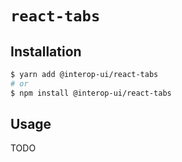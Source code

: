 # `react-tabs`

## Installation

```sh
$ yarn add @interop-ui/react-tabs
# or
$ npm install @interop-ui/react-tabs
```

## Usage

TODO
